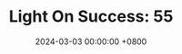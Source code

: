 ---
title: "Light On Success: 55"
date: 2024-03-03 00:00:00 +0800
categories: [Blogging]
tag: [Blogging]
image: https://pbs.twimg.com/media/GHCoiaJXIAAnRv0?format=jpg&name=large
---